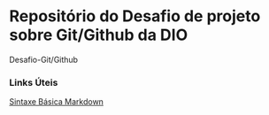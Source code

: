 # Repositório do Desafio de projeto sobre Git/Github da DIO
Desafio-Git/Github

### Links Úteis 
[Sintaxe Básica Markdown](https://www.markdownguide.org/basic-syntax/)
